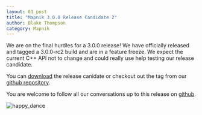 ```yaml
---
layout: 01_post
title: "Mapnik 3.0.0 Release Candidate 2"
author: Blake Thompson
category: Mapnik
---
```


We are on the final hurdles for a 3.0.0 release! We have officially released and tagged a 3.0.0-rc2 build and are in a feature freeze. We expect the current C++ API not to change and could really use help testing our release candidate.

You can [download](https://github.com/mapnik/mapnik/archive/v3.0.0-rc2.tar.gz) the release canidate or checkout out the tag from our [github repository](https://github.com/mapnik/mapnik/tree/v3.0.0-rc2). 

You are welcome to follow all our conversations up to this release on [github](https://github.com/mapnik/mapnik/issues/2811).

![happy_dance](https://cloud.githubusercontent.com/assets/1794907/7758539/fadf510a-ffcf-11e4-8cbf-acebd614750b.gif)

